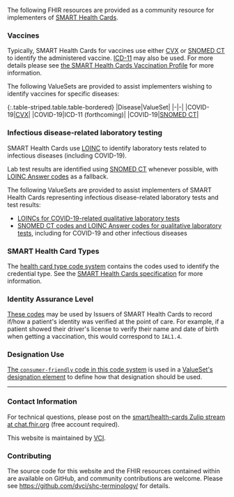 The following FHIR resources are provided as a community resource for implementers of [SMART Health Cards](https://smarthealth.cards/).

### Vaccines

Typically, SMART Health Cards for vaccines use either [CVX](https://www2.cdc.gov/vaccines/iis/iisstandards/vaccines.asp?rpt=cvx) or [SNOMED CT](https://www.snomed.org/) to identify the administered vaccine. [ICD-11](https://icdcdn.who.int/icd11referenceguide/en/html/index.html) may also be used. For more details please see [the SMART Health Cards Vaccination Profile](https://vci.org/ig/vaccination-and-testing/StructureDefinition-shc-vaccination-dm.html) for more information.

The following ValueSets are provided to assist implementers wishing to identify vaccines for specific diseases:

{:.table-striped.table.table-bordered}
|Disease|ValueSet|
|-|-|
|COVID-19|[CVX](ValueSet-covid-cvx.html)|
|COVID-19|ICD-11 (forthcoming)|
|COVID-19|[SNOMED CT](ValueSet-covid-19-vaccine-snomed-value-set.html)|

### Infectious disease-related laboratory testing

SMART Health Cards use [LOINC](https://loinc.org/) to identify laboratory tests related to infectious diseases (including COVID-19).

Lab test results are identified using [SNOMED CT](https://www.snomed.org/) whenever possible, with [LOINC Answer codes](https://loinc.org/answer-file/) as a fallback.

The following ValueSets are provided to assist implementers of SMART Health Cards representing infectious disease-related laboratory tests and test results:

* [LOINCs for COVID-19-related qualitative laboratory tests](ValueSet-qualitative-covid-lab-test-value-set.html)
* [SNOMED CT codes and LOINC Answer codes for qualitative laboratory tests](ValueSet-qualitative-lab-test-result-value-set.html), including for COVID-19 and other infectious diseases

### SMART Health Card Types

The [health card type code system](CodeSystem-health-card.html) contains the codes used to identify the credential type. See the [SMART Health Cards specification](https://spec.smarthealth.cards/#health-cards-are-encoded-as-compact-serialization-json-web-signatures-jws) for more information.

### Identity Assurance Level

[These codes](CodeSystem-identity-assurance-level.html) may be used by Issuers of SMART Health Cards to record if/how a patient's identity was verified at the point of care. For example, if a patient showed their driver's license to verify their name and date of birth when getting a vaccination, this would correspond to `IAL1.4`.

### Designation Use

[The `consumer-friendly` code in this code system](CodeSystem-designation-use.html) is used in a [ValueSet's designation element](https://www.hl7.org/fhir/valueset-definitions.html#ValueSet.compose.include.concept.designation) to define how that designation should be used. 

----

### Contact Information

For technical questions, please post on the [smart/health-cards Zulip stream at chat.fhir.org](https://chat.fhir.org/#narrow/stream/284830-smart.2Fhealth-cards) (free account required).

This website is maintained by [VCI](https://vci.org).

### Contributing

The source code for this website and the FHIR resources contained within are available on GitHub, and community contributions are welcome. Please see <https://github.com/dvci/shc-terminology/> for details.